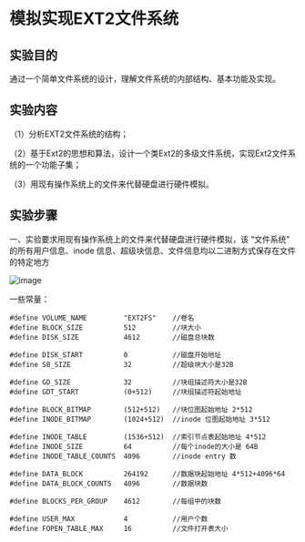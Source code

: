 # 模拟实现EXT2文件系统
## 实验目的
通过一个简单文件系统的设计，理解文件系统的内部结构、基本功能及实现。

## 实验内容
（1）分析EXT2文件系统的结构；

（2）基于Ext2的思想和算法，设计一个类Ext2的多级文件系统，实现Ext2文件系统的一个功能子集；

（3）用现有操作系统上的文件来代替硬盘进行硬件模拟。

## 实验步骤
一、实验要求用现有操作系统上的文件来代替硬盘进行硬件模拟，该 “文件系统” 的所有用户信息、inode 信息、超级块信息、文件信息均以二进制方式保存在文件的特定地方

![image](https://github.com/774512/test3/assets/148979339/9b4df141-6f6e-4c0a-985e-c4606fa9928e)

一些常量：

```
#define VOLUME_NAME         "EXT2FS"    //卷名
#define BLOCK_SIZE          512         //块大小
#define DISK_SIZE           4612        //磁盘总块数

#define DISK_START          0           //磁盘开始地址
#define SB_SIZE             32          //超级块大小是32B

#define GD_SIZE             32          //块组描述符大小是32B
#define GDT_START           (0+512)     //块组描述符起始地址

#define BLOCK_BITMAP        (512+512)   //块位图起始地址 2*512
#define INODE_BITMAP        (1024+512)  //inode 位图起始地址 3*512

#define INODE_TABLE         (1536+512)  //索引节点表起始地址 4*512
#define INODE_SIZE          64          //每个inode的大小是 64B
#define INODE_TABLE_COUNTS  4096        //inode entry 数

#define DATA_BLOCK          264192      //数据块起始地址 4*512+4096*64
#define DATA_BLOCK_COUNTS   4096        //数据块数

#define BLOCKS_PER_GROUP    4612        //每组中的块数

#define USER_MAX            4           //用户个数
#define FOPEN_TABLE_MAX     16          //文件打开表大小
```


